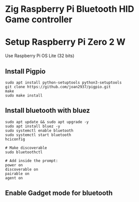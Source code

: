 # Zig Raspberry Pi Bluetooth HID Game controller

# Setup Raspberry Pi Zero 2 W

Use Raspberry Pi OS Lite (32 bits)

## Install Pigpio

```
sudo apt install python-setuptools python3-setuptools
git clone https://github.com/joan2937/pigpio.git
make
sudo make install
```

## Install bluetooth with bluez

```
sudo apt update && sudo apt upgrade -y
sudo apt install bluez -y
sudo systemctl enable bluetooth
sudo systemctl start bluetooth
hciconfig

# Make discoverable
sudo bluetoothctl

# Add inside the prompt:
power on
discoverable on
pairable on
agent on
```

## Enable Gadget mode for bluetooth
